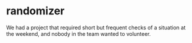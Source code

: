 # randomizer
We had a project that required short but frequent checks of a situation at the weekend, and nobody in the team wanted to volunteer.
